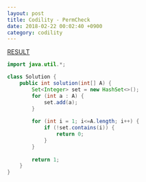 ```yaml
---
layout: post
title: Codility - PermCheck
date: 2018-02-22 00:02:40 +0900
category: codility
---
```


[RESULT](https://app.codility.com/demo/results/trainingAXMVME-255)

```java
import java.util.*;

class Solution {
    public int solution(int[] A) {
        Set<Integer> set = new HashSet<>();
        for (int a : A) {
            set.add(a);
        }
        
        for (int i = 1; i<=A.length; i++) {
            if (!set.contains(i)) {
                return 0;
            }
        }
        
        return 1;
    }
}
```
